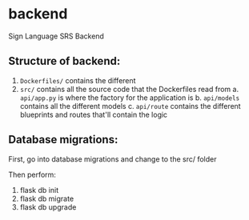 # backend
Sign Language SRS Backend

## Structure of backend:
1. `Dockerfiles/` contains the different 
2. `src/` contains all the source code that the Dockerfiles read from
  a. `api/app.py` is where the factory for the application is
  b. `api/models` contains all the different models
  c. `api/route` contains the different blueprints and routes that'll contain the logic

## Database migrations:
First, go into database migrations and change to the src/ folder

Then perform:
1. flask db init
2. flask db migrate
3. flask db upgrade
